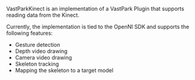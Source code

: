 VastParkKinect is an implementation of a VastPark Plugin that supports reading data from the Kinect.

Currently, the implementation is tied to the OpenNI SDK and supports the following features:

* Gesture detection
* Depth video drawing
* Camera video drawing 
* Skeleton tracking
 * Mapping the skeleton to a target model